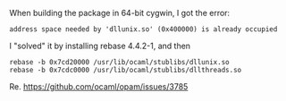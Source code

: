 When building the package in 64-bit cygwin, I got the error:

```
address space needed by 'dllunix.so' (0x400000) is already occupied 
```

I "solved" it by installing rebase 4.4.2-1, and then

```
rebase -b 0x7cd20000 /usr/lib/ocaml/stublibs/dllunix.so
rebase -b 0x7cdc0000 /usr/lib/ocaml/stublibs/dllthreads.so
```

Re. https://github.com/ocaml/opam/issues/3785
